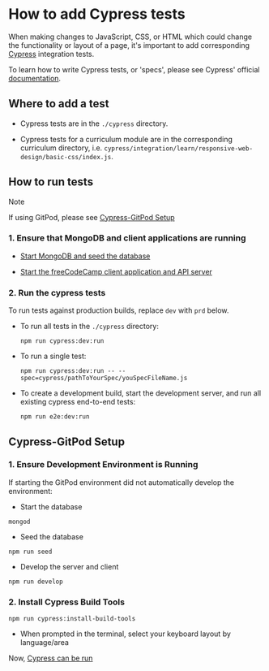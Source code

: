 # How to add Cypress tests

When making changes to JavaScript, CSS, or HTML which could change the functionality or layout of a page, it's important to add corresponding [Cypress](https://docs.cypress.io) integration tests.

To learn how to write Cypress tests, or 'specs', please see Cypress' official [documentation](https://docs.cypress.io/guides/getting-started/writing-your-first-test.html).

## Where to add a test

- Cypress tests are in the `./cypress` directory.

- Cypress tests for a curriculum module are in the corresponding curriculum directory, i.e. `cypress/integration/learn/responsive-web-design/basic-css/index.js`.

## How to run tests

> [!NOTE]
> If using GitPod, please see [Cypress-GitPod Setup](/docs/how-to-add-cypress-tests#cypress-gitpod-setup)

### 1. Ensure that MongoDB and client applications are running

- [Start MongoDB and seed the database](/how-to-setup-freecodecamp-locally#step-3-start-mongodb-and-seed-the-database)

- [Start the freeCodeCamp client application and API server](how-to-setup-freecodecamp-locally#step-4-start-the-freecodecamp-client-application-and-api-server)

### 2. Run the cypress tests

To run tests against production builds, replace `dev` with `prd` below.

- To run all tests in the `./cypress` directory:

  ```console
  npm run cypress:dev:run
  ```

- To run a single test:

  ```console
  npm run cypress:dev:run -- --spec=cypress/pathToYourSpec/youSpecFileName.js
  ```

- To create a development build, start the development server, and run all existing cypress end-to-end tests:

  ```console
  npm run e2e:dev:run
  ```

## Cypress-GitPod Setup

### 1. Ensure Development Environment is Running

If starting the GitPod environment did not automatically develop the environment:

- Start the database

```console
mongod
```

- Seed the database

```console
npm run seed
```

- Develop the server and client

```console
npm run develop
```

### 2. Install Cypress Build Tools

```console
npm run cypress:install-build-tools
```

- When prompted in the terminal, select your keyboard layout by language/area

Now, [Cypress can be run](/how-to-add-cypress-tests#_2-run-the-cypress-tests)
